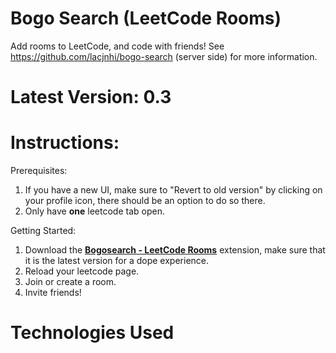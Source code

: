 # Bogo Search (LeetCode Rooms)

Add rooms to LeetCode, and code with friends! See https://github.com/lacjnhi/bogo-search (server side) for more information. 

# Latest Version: 0.3
# Instructions:
Prerequisites:
1. If you have a new UI, make sure to "Revert to old version" by clicking on your profile icon, there should be an option to do so there.
2. Only have **one** leetcode tab open.

Getting Started:
1. Download the **[Bogosearch - LeetCode Rooms](https://chrome.google.com/webstore/detail/bogosearch-leetcode-rooms/elcfbhjmhecbkfilbohmojhoiidpokjf?hl=en-US)** extension, make sure that it is the latest version for a dope experience.
2. Reload your leetcode page.
3. Join or create a room.
4. Invite friends!

# Technologies Used


